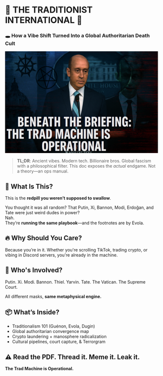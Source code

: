 
# 🧨 THE TRADITIONIST INTERNATIONAL 🧨  
### 🕳️ How a Vibe Shift Turned Into a Global Authoritarian Death Cult

![BANNER](README_banner.png)

> **TL;DR**: Ancient vibes. Modern tech. Billionaire bros. Global fascism with a philosophical filter. This doc exposes the *actual* endgame. Not a theory—an ops manual.

## 🔮 What Is This?
This is the **redpill you weren’t supposed to swallow**.

You thought it was all random? That Putin, Xi, Bannon, Modi, Erdoğan, and Tate were just weird dudes in power?  
Nah.  
They’re **running the same playbook**—and the footnotes are by Evola.

## 🔥 Why Should You Care?
Because you’re in it. Whether you're scrolling TikTok, trading crypto, or vibing in Discord servers, you're already in the machine.

## 🧩 Who's Involved?
Putin. Xi. Modi. Bannon. Thiel. Yarvin. Tate. The Vatican. The Supreme Court.

All different masks, **same metaphysical engine.**

## 📦 What’s Inside?
- Traditionalism 101 (Guénon, Evola, Dugin)
- Global authoritarian convergence map
- Crypto laundering + manosphere radicalization
- Cultural pipelines, court capture, & Terrorgram

## ⚠️ Read the PDF. Thread it. Meme it. Leak it.  
**The Trad Machine is Operational.**

